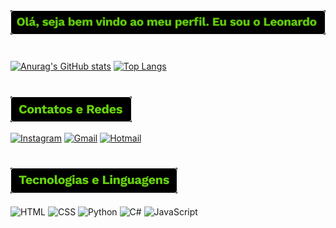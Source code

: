 <div align="center">
  <img src= Image/Ola_Seja_Bem_Vindo.png alt= Seja_Bem_Vindo>
</div>

#
 
[![Anurag's GitHub stats](https://github-readme-stats.vercel.app/api?username=leort11&count_private=true&show_icons=true&theme=chartreuse-dark)](https://github.com/anuraghazra/github-readme-stats)
[![Top Langs](https://github-readme-stats.vercel.app/api/top-langs/?username=leort11&layout=compact&theme=chartreuse-dark)](https://github.com/leort11/github-readme-stats)

#

<img src= Image/Contatos_e_Redes.png alt= Contatos_e_Redes>


[![Instagram](https://img.shields.io/badge/Instagram-E4405F?style=for-the-badge&logo=instagram&logoColor=white)](https://www.instagram.com/leort11/)
[![Gmail](https://img.shields.io/badge/Gmail-D14836?style=for-the-badge&logo=gmail&logoColor=white)](mailto:mnizangelo@gmail.com)
[![Hotmail](https://img.shields.io/badge/Microsoft_Outlook-0078D4?style=for-the-badge&logo=microsoft-outlook&logoColor=white)](mailto:leonardo.figueiredo31@hotmail.com)

#

<img src= Image/Tecnologias.png alt= Tecnologias_e_Linguagens>
<div style="display: inline_block"></br>
  <img align= "center" alt="HTML" src=https://img.shields.io/badge/HTML-239120?style=for-the-badge&logo=html5&logoColor=white >
  <img align= "center" alt="CSS" src=https://img.shields.io/badge/CSS-239120?&style=for-the-badge&logo=css3&logoColor=white >
  <img align= "center" alt="Python" src=https://img.shields.io/badge/Python-3776AB?style=for-the-badge&logo=python&logoColor=white >
  <img align= "center" alt="C#" src=https://img.shields.io/badge/C%23-239120?style=for-the-badge&logo=c-sharp&logoColor=white>
  <img align= "center" alt="JavaScript" src=https://img.shields.io/badge/JavaScript-323330?style=for-the-badge&logo=javascript&logoColor=F7DF1E>
</div>
